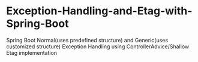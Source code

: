 # Exception-Handling-and-Etag-with-Spring-Boot

Spring Boot Normal(uses predefined structure) and Generic(uses customized structure) Exception Handling using ControllerAdvice/Shallow Etag implementation
